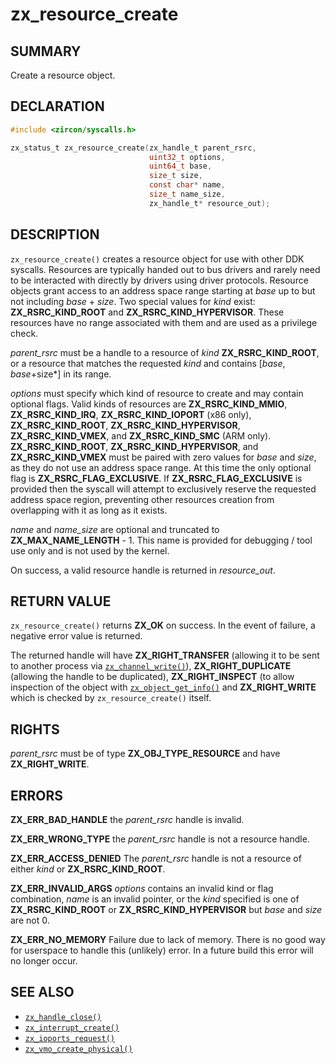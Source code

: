 # zx_resource_create

## SUMMARY

<!-- Contents of this heading updated by update-docs-from-fidl, do not edit. -->

Create a resource object.

## DECLARATION

<!-- Contents of this heading updated by update-docs-from-fidl, do not edit. -->

```c
#include <zircon/syscalls.h>

zx_status_t zx_resource_create(zx_handle_t parent_rsrc,
                               uint32_t options,
                               uint64_t base,
                               size_t size,
                               const char* name,
                               size_t name_size,
                               zx_handle_t* resource_out);
```

## DESCRIPTION

`zx_resource_create()` creates a resource object for use with other DDK
syscalls. Resources are typically handed out to bus drivers and rarely need to
be interacted with directly by drivers using driver protocols. Resource objects
grant access to an address space range starting at *base* up to but not
including *base* + *size*. Two special values for *kind* exist:
**ZX_RSRC_KIND_ROOT** and **ZX_RSRC_KIND_HYPERVISOR**. These resources have no
range associated with them and are used as a privilege check.

*parent_rsrc* must be a handle to a resource of *kind* **ZX_RSRC_KIND_ROOT**, or
a resource that matches the requested *kind* and contains [*base*, *base*+size*]
in its range.

*options* must specify which kind of resource to create and may contain optional
flags. Valid kinds of resources are **ZX_RSRC_KIND_MMIO**, **ZX_RSRC_KIND_IRQ**,
**ZX_RSRC_KIND_IOPORT** (x86 only), **ZX_RSRC_KIND_ROOT**,
**ZX_RSRC_KIND_HYPERVISOR**, **ZX_RSRC_KIND_VMEX**, and **ZX_RSRC_KIND_SMC**
(ARM only).
**ZX_RSRC_KIND_ROOT**, **ZX_RSRC_KIND_HYPERVISOR**, and **ZX_RSRC_KIND_VMEX**
must be paired with zero values for *base* and *size*, as they do not use
an address space range.
At this time the only optional flag is **ZX_RSRC_FLAG_EXCLUSIVE**. If
**ZX_RSRC_FLAG_EXCLUSIVE** is provided then the syscall will attempt to
exclusively reserve the requested address space region, preventing other
resources creation from overlapping with it as long as it exists.

*name* and *name_size* are optional and truncated to **ZX_MAX_NAME_LENGTH** - 1.
This name is provided for debugging / tool use only and is not used by the
kernel.

On success, a valid resource handle is returned in *resource_out*.

## RETURN VALUE

`zx_resource_create()` returns **ZX_OK** on success. In the event of failure, a
negative error value is returned.

The returned handle will have **ZX_RIGHT_TRANSFER** (allowing it to be sent to
another process via [`zx_channel_write()`]), **ZX_RIGHT_DUPLICATE** (allowing
the handle to be duplicated), **ZX_RIGHT_INSPECT** (to allow inspection of the
object with [`zx_object_get_info()`] and **ZX_RIGHT_WRITE** which is checked by
`zx_resource_create()` itself.

## RIGHTS

<!-- Contents of this heading updated by update-docs-from-fidl, do not edit. -->

*parent_rsrc* must be of type **ZX_OBJ_TYPE_RESOURCE** and have **ZX_RIGHT_WRITE**.

## ERRORS

**ZX_ERR_BAD_HANDLE** the *parent_rsrc* handle is invalid.

**ZX_ERR_WRONG_TYPE** the *parent_rsrc* handle is not a resource handle.

**ZX_ERR_ACCESS_DENIED** The *parent_rsrc* handle is not a resource of either
*kind* or **ZX_RSRC_KIND_ROOT**.

**ZX_ERR_INVALID_ARGS** *options* contains an invalid kind or flag combination,
*name* is an invalid pointer, or the *kind* specified is one of
**ZX_RSRC_KIND_ROOT** or **ZX_RSRC_KIND_HYPERVISOR** but *base* and *size* are
not 0.

**ZX_ERR_NO_MEMORY** Failure due to lack of memory. There is no good way for
userspace to handle this (unlikely) error. In a future build this error will no
longer occur.

## SEE ALSO

 - [`zx_handle_close()`]
 - [`zx_interrupt_create()`]
 - [`zx_ioports_request()`]
 - [`zx_vmo_create_physical()`]

<!-- References updated by update-docs-from-fidl, do not edit. -->

[`zx_channel_write()`]: channel_write.md
[`zx_handle_close()`]: handle_close.md
[`zx_interrupt_create()`]: interrupt_create.md
[`zx_ioports_request()`]: ioports_request.md
[`zx_object_get_info()`]: object_get_info.md
[`zx_vmo_create_physical()`]: vmo_create_physical.md
